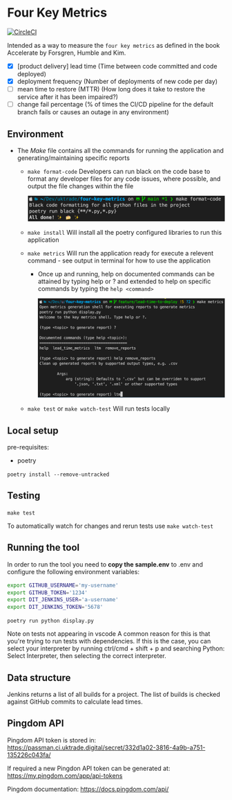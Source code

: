 # Four Key Metrics

[![CircleCI](https://circleci.com/gh/uktrade/four-key-metrics/tree/main.svg?style=svg)](https://circleci.com/gh/uktrade/four-key-metrics/tree/main)

Intended as a way to measure the `four key metrics` as defined in the book Accelerate by Forsgren, Humble and Kim.

- [x] [product delivery] lead time (Time between code committed and code deployed)
- [x] deployment frequency (Number of deployments of new code per day)
- [ ] mean time to restore (MTTR) (How long does it take to restore the service after it has been impaired?)
- [ ] change fail percentage (% of times the CI/CD pipeline for the default branch fails or causes an outage in any environment)

## Environment

- The _Make_ file contains all the commands for running the application and generating/maintaining specific reports

  - `make format-code` Developers can run black on the code base to format any developer files for any code issues, where possible, and output the file changes within the file

    ![Black console](./black-output.png)

  - `make install` Will install all the poetry configured libraries to run this application

  - `make metrics` Will run the application ready for execute a relevent command - see output in terminal for how to use the application

    - Once up and running, help on documented commands can be attained by typing help or ? and extended to help on specific commands by typing the `help <command>`

      ![Metrics console](./metrics-console.png)

  - `make test` or `make watch-test` Will run tests locally

## Local setup

pre-requisites:

- poetry

`poetry install --remove-untracked`

## Testing

`make test`

To automatically watch for changes and rerun tests use `make watch-test`

## Running the tool

In order to run the tool you need to **copy the sample.env** to .env and configure the following environment variables:

```bash
export GITHUB_USERNAME='my-username'
export GITHUB_TOKEN='1234'
export DIT_JENKINS_USER='a-username'
export DIT_JENKINS_TOKEN='5678'
```

`poetry run python display.py`

Note on tests not appearing in vscode
A common reason for this is that you're trying to run tests with dependencies. If this is the case, you can select your interpreter by running ctrl/cmd + shift + p and searching Python: Select Interpreter, then selecting the correct interpreter.

## Data structure

Jenkins returns a list of all builds for a project. The list of builds is checked against GitHub commits to calculate lead times.

## Pingdom API
Pingdom API token is stored in:
https://passman.ci.uktrade.digital/secret/332d1a02-3816-4a9b-a751-135226c043fa/

If required a new Pingdon API token can be generated at:
https://my.pingdom.com/app/api-tokens

Pingdom documentation:
https://docs.pingdom.com/api/
